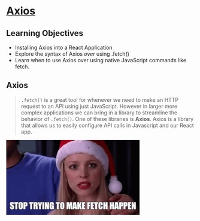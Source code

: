 # [Axios](https://login.codingdojo.com/m/754/16730/124653)

## Learning Objectives

- Installing Axios into a React Application
- Explore the syntax of Axios *over* using .fetch()
- Learn when to use Axios over using native JavaScript commands like fetch.

## Axios

>`.fetch()` is a great tool for whenever we need to make an HTTP request to an API using just JavaScript. However in larger more complex applications we can bring in a library to streamline the behavior of `.fetch()`. One of these libraries is __Axios__. Axios is a library that allows us to easily configure API calls in Javascript and our React app. 

![](./fetch.gif)

